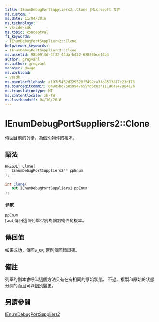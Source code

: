 ```yaml
---
title: IEnumDebugPortSuppliers2::Clone |Microsoft 文件
ms.custom: ''
ms.date: 11/04/2016
ms.technology:
- vs-ide-sdk
ms.topic: conceptual
f1_keywords:
- IEnumDebugPortSuppliers2::Clone
helpviewer_keywords:
- IEnumDebugPortSuppliers2::Clone
ms.assetid: 98b9914d-4f32-44da-b422-68830bce44b4
author: gregvanl
ms.author: gregvanl
manager: douge
ms.workload:
- vssdk
ms.openlocfilehash: a197c5452d229528f5492ca38c8513817c23df73
ms.sourcegitcommit: 6a9d5bd75e50947659fd6c837111a6a547884e2a
ms.translationtype: MT
ms.contentlocale: zh-TW
ms.lasthandoff: 04/16/2018
---
```

# <a name="ienumdebugportsuppliers2clone"></a>IEnumDebugPortSuppliers2::Clone
傳回目前的列舉，為個別物件的複本。  
  
## <a name="syntax"></a>語法  
  
```cpp  
HRESULT Clone(  
   IEnumDebugPortSuppliers2** ppEnum  
);  
```  
  
```csharp  
int Clone(  
   out IEnumDebugPortSuppliers2 ppEnum  
);  
```  
  
#### <a name="parameters"></a>參數  
 `ppEnum`  
 [out]傳回這個列舉型別為個別物件的複本。  
  
## <a name="return-value"></a>傳回值  
 如果成功，傳回`S_OK`; 否則傳回錯誤碼。  
  
## <a name="remarks"></a>備註  
 列舉的副本會呼叫這個方法只有在有相同的原始狀態。 不過，複製和原始的狀態分開的而且可以個別變更。  
  
## <a name="see-also"></a>另請參閱  
 [IEnumDebugPortSuppliers2](../../../extensibility/debugger/reference/ienumdebugportsuppliers2.md)